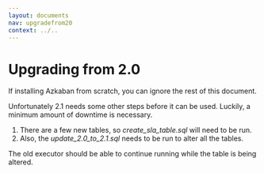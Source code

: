 ```yaml
---
layout: documents
nav: upgradefrom20
context: ../..
---
```


# Upgrading from 2.0

If installing Azkaban from scratch, you can ignore the rest of this document.

Unfortunately 2.1 needs some other steps before it can be used. Luckily, a minimum amount of downtime is necessary.

1. There are a few new tables, so _create\_sla\_table.sql_ will need to be run.
2. Also, the _update\_2.0\_to\_2.1.sql_ needs to be run to alter all the tables.

The old executor should be able to continue running while the table is being altered.